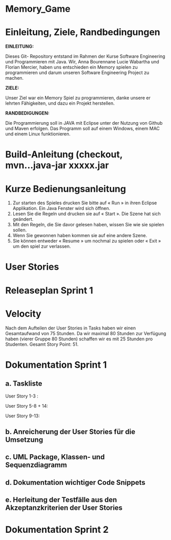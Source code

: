 Memory_Game
====
   
  Einleitung, Ziele, Randbedingungen
==  
__EINLEITUNG:__

Dieses Git- Repository entstand im Rahmen der Kurse Software Engineering und Programmieren mit Java. Wir, Anna Bourennane Lucie Wabartha und Florian Mercier, haben uns entschieden ein Memory spielen zu programmieren und darum unseren Software Engineering Project zu machen.


__ZIELE:__

Unser Ziel war ein Memory Spiel zu programmieren, danke unsere er lehrten Fähigkeiten, und dazu ein Projekt herstellen.

__RANDBEDIGUNGEN:__

Die Programmierung soll in JAVA mit Eclipse unter der Nutzung von Github und Maven erfolgen. Das Programm soll auf einem Windows, einem MAC und einem Linux funktionieren.

Build-Anleitung (checkout, mvn...java-jar xxxxx.jar
==  

Kurze Bedienungsanleitung
== 
1) Zur starten des Spieles drucken Sie bitte auf « Run » in ihren Eclipse Applikation. Ein Java Fenster wird sich öffnen.
2) Lesen Sie die Regeln und drucken sie auf « Start ». Die Szene hat sich geändert. 
3) Mit den Regeln, die Sie davor gelesen haben, wissen Sie wie sie spielen sollen. 
4) Wenn Sie gewonnen haben kommen sie auf eine andere Szene.
5) Sie können entweder « Resume » um nochmal zu spielen oder « Exit » um den spiel zur verlassen.

User Stories
==  

Releaseplan Sprint 1
==  

Velocity
==
Nach dem Aufteilen der User Stories in Tasks haben wir einen Gesamtaufwand von 75 Stunden. Da wir maximal 80 Stunden zur Verfügung haben (vierer Gruppe 80 Stunden) schaffen wir es mit 25 Stunden pro Studenten. Gesamt Story Point: 51.

Dokumentation Sprint 1
==  
  
  a. Taskliste
  -  
  User Story 1-3 : 
  
  [id]: http://image.noelshack.com/fichiers/2018/51/7/1545589180-6a.png "Title"
  
  
  User Story 5-8 + 14:  
  
  
  User Story 9-13:  
  
  
  
  
  b. Anreicherung der User Stories für die Umsetzung
  -
  
  c. UML Package, Klassen- und Sequenzdiagramm
  -  
  
  d. Dokumentation wichtiger Code Snippets
  -  
  
  e. Herleitung der Testfälle aus den Akzeptanzkriterien der User Stories
  -  

Dokumentation Sprint 2
==  


